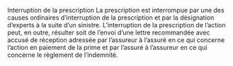 Interruption de la prescription
La prescription est interrompue par une des causes ordinaires d’interruption de la prescription et par la désignation d’experts à la suite d’un sinistre. L’interruption de la prescription de l’action peut, en outre, résulter soit de l’envoi d’une lettre recommandée avec accusé de réception adressée par l’assureur à l’assuré en ce qui concerne l’action en paiement de la prime et par l’assuré à l’assureur en ce qui concerne le règlement de l’indemnité.